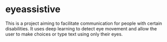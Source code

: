 # eyeassistive

This is a project aiming to facilitate communication for people with certain disabilities. It uses deep learning to detect eye movement and allow the user to make choices or type text using only their eyes.